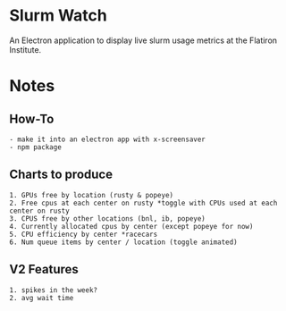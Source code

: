 # Slurm Watch

An Electron application to display live slurm usage metrics at the Flatiron Institute.

# Notes

## How-To

    - make it into an electron app with x-screensaver
    - npm package

## Charts to produce

    1. GPUs free by location (rusty & popeye)
    2. Free cpus at each center on rusty *toggle with CPUs used at each center on rusty
    3. CPUS free by other locations (bnl, ib, popeye)
    4. Currently allocated cpus by center (except popeye for now)
    5. CPU efficiency by center *racecars
    6. Num queue items by center / location (toggle animated)

## V2 Features

    1. spikes in the week?
    2. avg wait time
